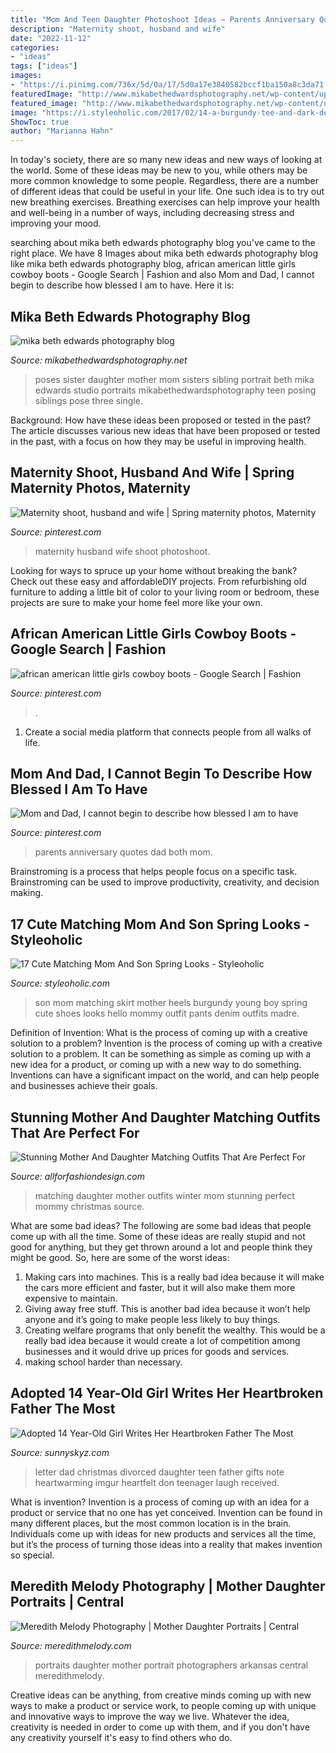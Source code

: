 ```yaml
---
title: "Mom And Teen Daughter Photoshoot Ideas ~ Parents Anniversary Quotes Dad Both Mom"
description: "Maternity shoot, husband and wife"
date: "2022-11-12"
categories:
- "ideas"
tags: ["ideas"]
images:
- "https://i.pinimg.com/736x/5d/0a/17/5d0a17e3840582bccf1ba150a8c3da71.jpg"
featuredImage: "http://www.mikabethedwardsphotography.net/wp-content/uploads/2015/01/10.jpg"
featured_image: "http://www.mikabethedwardsphotography.net/wp-content/uploads/2015/01/10.jpg"
image: "https://i.styleoholic.com/2017/02/14-a-burgundy-tee-and-dark-denim-for-the-boy-a-burgundy-skirt-and-a-blush-shirt-and-suede-shoes-for-the-mom.jpg"
ShowToc: true
author: "Marianna Hahn"
---
```



In today's society, there are so many new ideas and new ways of looking at the world. Some of these ideas may be new to you, while others may be more common knowledge to some people. Regardless, there are a number of different ideas that could be useful in your life. One such idea is to try out new breathing exercises. Breathing exercises can help improve your health and well-being in a number of ways, including decreasing stress and improving your mood.

	

		
searching about mika beth edwards photography blog you've came to the right place. We have 8 Images about mika beth edwards photography blog like mika beth edwards photography blog, african american little girls cowboy boots - Google Search | Fashion and also Mom and Dad, I cannot begin to describe how blessed I am to have. Here it is:
		
    
## Mika Beth Edwards Photography Blog

<img loading=lazy src="http://www.mikabethedwardsphotography.net/wp-content/uploads/2015/01/10.jpg" onerror="this.onerror=null;this.src='https://tse4.mm.bing.net/th?id=OIP.effHKWnpBNTRVPKEWvTyBgHaLH&amp;pid=15.1';" alt="mika beth edwards photography blog">

_Source: mikabethedwardsphotography.net_

>poses sister daughter mother mom sisters sibling portrait beth mika edwards studio portraits mikabethedwardsphotography teen posing siblings pose three single. 

	

Background: How have these ideas been proposed or tested in the past?
The article discusses various new ideas that have been proposed or tested in the past, with a focus on how they may be useful in improving health.

    
## Maternity Shoot, Husband And Wife | Spring Maternity Photos, Maternity

<img loading=lazy src="https://i.pinimg.com/originals/37/49/39/3749399676fc3bd0e50c48cefa4a4dc2.jpg" onerror="this.onerror=null;this.src='https://tse4.mm.bing.net/th?id=OIP.W8IxQP_mwQsuPlVCdSysEwHaLH&amp;pid=15.1';" alt="Maternity shoot, husband and wife | Spring maternity photos, Maternity">

_Source: pinterest.com_

>maternity husband wife shoot photoshoot. 

	

Looking for ways to spruce up your home without breaking the bank? Check out these easy and affordableDIY projects. From refurbishing old furniture to adding a little bit of color to your living room or bedroom, these projects are sure to make your home feel more like your own.

    
## African American Little Girls Cowboy Boots - Google Search | Fashion

<img loading=lazy src="https://i.pinimg.com/736x/5d/0a/17/5d0a17e3840582bccf1ba150a8c3da71.jpg" onerror="this.onerror=null;this.src='https://tse4.mm.bing.net/th?id=OIP.kx6GXfusfZwlZreJhRmjkwHaLH&amp;pid=15.1';" alt="african american little girls cowboy boots - Google Search | Fashion">

_Source: pinterest.com_

>. 

	

1. Create a social media platform that connects people from all walks of life. 

    
## Mom And Dad, I Cannot Begin To Describe How Blessed I Am To Have

<img loading=lazy src="https://i.pinimg.com/736x/aa/91/0d/aa910dc9c20cd94359eac3ac0b26360b--parents-anniversary-quotes-wedding-anniversary-wishes.jpg?b=t" onerror="this.onerror=null;this.src='https://tse2.mm.bing.net/th?id=OIP.arx2hR2dAJhgGkSyTBT5ywHaFj&amp;pid=15.1';" alt="Mom and Dad, I cannot begin to describe how blessed I am to have">

_Source: pinterest.com_

>parents anniversary quotes dad both mom. 

	

Brainstroming is a process that helps people focus on a specific task. Brainstroming can be used to improve productivity, creativity, and decision making.

    
## 17 Cute Matching Mom And Son Spring Looks - Styleoholic

<img loading=lazy src="https://i.styleoholic.com/2017/02/14-a-burgundy-tee-and-dark-denim-for-the-boy-a-burgundy-skirt-and-a-blush-shirt-and-suede-shoes-for-the-mom.jpg" onerror="this.onerror=null;this.src='https://tse3.mm.bing.net/th?id=OIP.W978mwyLczohz6C-8yu0jAHaLH&amp;pid=15.1';" alt="17 Cute Matching Mom And Son Spring Looks - Styleoholic">

_Source: styleoholic.com_

>son mom matching skirt mother heels burgundy young boy spring cute shoes looks hello mommy outfit pants denim outfits madre. 

	

Definition of Invention: What is the process of coming up with a creative solution to a problem?
Invention is the process of coming up with a creative solution to a problem. It can be something as simple as coming up with a new idea for a product, or coming up with a new way to do something. Inventions can have a significant impact on the world, and can help people and businesses achieve their goals.

    
## Stunning Mother And Daughter Matching Outfits That Are Perfect For

<img loading=lazy src="https://allforfashiondesign.com/wp-content/uploads/2017/12/mommy-and-me-christmas-dresses-mom-matching-dressesmom-600x901.jpg" onerror="this.onerror=null;this.src='https://tse1.mm.bing.net/th?id=OIP.fUMXkMVJ692eOcBFmfesTQHaLH&amp;pid=15.1';" alt="Stunning Mother And Daughter Matching Outfits That Are Perfect For">

_Source: allforfashiondesign.com_

>matching daughter mother outfits winter mom stunning perfect mommy christmas source. 

	

What are some bad ideas?
The following are some bad ideas that people come up with all the time. Some of these ideas are really stupid and not good for anything, but they get thrown around a lot and people think they might be good. So, here are some of the worst ideas:
1) Making cars into machines. This is a really bad idea because it will make the cars more efficient and faster, but it will also make them more expensive to maintain.
2) Giving away free stuff. This is another bad idea because it won’t help anyone and it’s going to make people less likely to buy things.
3) Creating welfare programs that only benefit the wealthy. This would be a really bad idea because it would create a lot of competition among businesses and it would drive up prices for goods and services.
4) making school harder than necessary.

    
## Adopted 14 Year-Old Girl Writes Her Heartbroken Father The Most

<img loading=lazy src="https://www.sunnyskyz.com/uploads/2015/11/zko2c-dad-letter.jpg" onerror="this.onerror=null;this.src='https://tse4.mm.bing.net/th?id=OIP.y-0h3trMAl212bijlvWxfwHaJv&amp;pid=15.1';" alt="Adopted 14 Year-Old Girl Writes Her Heartbroken Father The Most">

_Source: sunnyskyz.com_

>letter dad christmas divorced daughter teen father gifts note heartwarming imgur heartfelt don teenager laugh received. 

	

What is invention?
Invention is a process of coming up with an idea for a product or service that no one has yet conceived. Invention can be found in many different places, but the most common location is in the brain. Individuals come up with ideas for new products and services all the time, but it’s the process of turning those ideas into a reality that makes invention so special.

    
## Meredith Melody Photography | Mother Daughter Portraits | Central

<img loading=lazy src="http://www.meredithmelody.com/wp-content/uploads/2016/02/Portraits-025.jpg" onerror="this.onerror=null;this.src='https://tse4.mm.bing.net/th?id=OIP.tbOQZk2HpKusLP0UTHCzLQHaFj&amp;pid=15.1';" alt="Meredith Melody Photography | Mother Daughter Portraits | Central">

_Source: meredithmelody.com_

>portraits daughter mother portrait photographers arkansas central meredithmelody. 

	

Creative ideas can be anything, from creative minds coming up with new ways to make a product or service work, to people coming up with unique and innovative ways to improve the way we live. Whatever the idea, creativity is needed in order to come up with them, and if you don't have any creativity yourself it's easy to find others who do.

